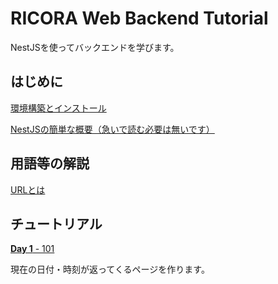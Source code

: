 # RICORA Web Backend Tutorial

NestJSを使ってバックエンドを学びます。

## はじめに

[環境構築とインストール](docs/INSTALL.md)

[NestJSの簡単な概要（急いで読む必要は無いです）](docs/NestJS.md)

## 用語等の解説

[URLとは](docs/URL.md)

## チュートリアル

[**Day 1** - 101](docs/101.md)

現在の日付・時刻が返ってくるページを作ります。
